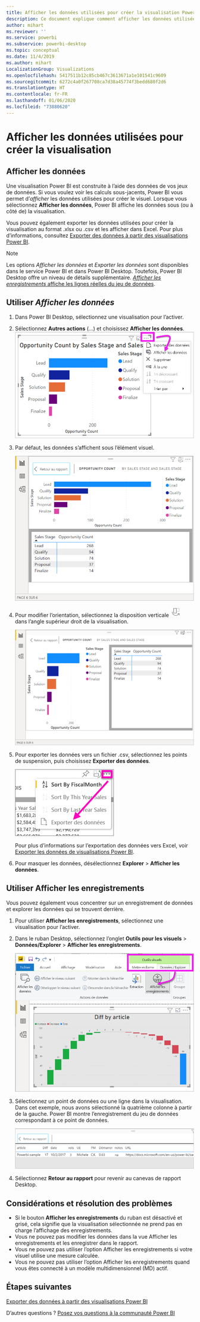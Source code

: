 ```yaml
---
title: Afficher les données utilisées pour créer la visualisation Power BI
description: Ce document explique comment afficher les données utilisées pour créer un visuel dans Power BI et les exporter dans un fichier .csv.
author: mihart
ms.reviewer: ''
ms.service: powerbi
ms.subservice: powerbi-desktop
ms.topic: conceptual
ms.date: 11/4/2019
ms.author: mihart
LocalizationGroup: Visualizations
ms.openlocfilehash: 5417511b12c85cb467c3613671a1e101541c9609
ms.sourcegitcommit: 6272c4a0f267708ca7d38a45774f3bedd680f2d6
ms.translationtype: HT
ms.contentlocale: fr-FR
ms.lasthandoff: 01/06/2020
ms.locfileid: "73880620"
---
```

# <a name="show-the-data-that-was-used-to-create-the-visualization"></a>Afficher les données utilisées pour créer la visualisation
## <a name="show-data"></a>Afficher les données
Une visualisation Power BI est construite à l’aide des données de vos jeux de données. Si vous voulez voir les calculs sous-jacents, Power BI vous permet d’*afficher* les données utilisées pour créer le visuel. Lorsque vous sélectionnez **Afficher les données**, Power BI affiche les données sous (ou à côté de) la visualisation.

Vous pouvez également exporter les données utilisées pour créer la visualisation au format .xlsx ou .csv et les afficher dans Excel. Pour plus d’informations, consultez [Exporter des données à partir des visualisations Power BI](power-bi-visualization-export-data.md).

> [!NOTE]
> Les options *Afficher les données* et *Exporter les données* sont disponibles dans le service Power BI et dans Power BI Desktop. Toutefois, Power BI Desktop offre un niveau de détails supplémentaire. [*Afficher les enregistrements* affiche les lignes réelles du jeu de données](../desktop-see-data-see-records.md).
> 
> 

## <a name="using-show-data"></a>Utiliser *Afficher les données* 
1. Dans Power BI Desktop, sélectionnez une visualisation pour l’activer.

2. Sélectionnez **Autres actions** (...) et choisissez **Afficher les données**. 
    ![option d’affichage pour Afficher les données](media/service-reports-show-data/power-bi-more-action.png)


3. Par défaut, les données s’affichent sous l’élément visuel.
   
   ![affichage vertical du visuel et des données](media/service-reports-show-data/power-bi-show-data-below.png)

4. Pour modifier l’orientation, sélectionnez la disposition verticale ![petite capture d’écran de l’icône utilisée pour passer à une disposition verticale](media/service-reports-show-data/power-bi-vertical-icon-new.png) dans l’angle supérieur droit de la visualisation.
   
   ![affichage horizontal du visuel et des données](media/service-reports-show-data/power-bi-show-data-side.png)
5. Pour exporter les données vers un fichier .csv, sélectionnez les points de suspension, puis choisissez **Exporter des données**.
   
    ![sélectionner Exporter des données](media/service-reports-show-data/power-bi-export-data-new.png)
   
    Pour plus d’informations sur l’exportation des données vers Excel, voir [Exporter les données de visualisations Power BI](power-bi-visualization-export-data.md).
6. Pour masquer les données, désélectionnez **Explorer** > **Afficher les données**.

## <a name="using-show-records"></a>Utiliser Afficher les enregistrements
Vous pouvez également vous concentrer sur un enregistrement de données et explorer les données qui se trouvent derrière. 

1. Pour utiliser **Afficher les enregistrements**, sélectionnez une visualisation pour l’activer. 

2. Dans le ruban Desktop, sélectionnez l’onglet **Outils pour les visuels** > **Données/Explorer** > **Afficher les enregistrements**. 

    ![Capture d’écran avec l’option Afficher les enregistrements sélectionnée.](media/service-reports-show-data/power-bi-see-record.png)

3. Sélectionnez un point de données ou une ligne dans la visualisation. Dans cet exemple, nous avons sélectionné la quatrième colonne à partir de la gauche. Power BI montre l’enregistrement du jeu de données correspondant à ce point de données.

    ![Capture d’écran d’un enregistrement d’un jeu de données.](media/service-reports-show-data/power-bi-row.png)

4. Sélectionnez **Retour au rapport** pour revenir au canevas de rapport Desktop. 

## <a name="considerations-and-troubleshooting"></a>Considérations et résolution des problèmes

- Si le bouton **Afficher les enregistrements** du ruban est désactivé et grisé, cela signifie que la visualisation sélectionnée ne prend pas en charge l’affichage des enregistrements.
- Vous ne pouvez pas modifier les données dans la vue Afficher les enregistrements et les enregistrer dans le rapport.
- Vous ne pouvez pas utiliser l’option Afficher les enregistrements si votre visuel utilise une mesure calculée.
- Vous ne pouvez pas utiliser l’option Afficher les enregistrements quand vous êtes connecté à un modèle multidimensionnel (MD) actif.  

## <a name="next-steps"></a>Étapes suivantes
[Exporter des données à partir des visualisations Power BI](power-bi-visualization-export-data.md)    

D’autres questions ? [Posez vos questions à la communauté Power BI](https://community.powerbi.com/)

